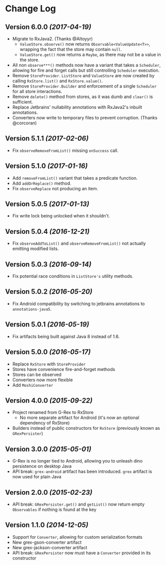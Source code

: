 Change Log
==========
Version 6.0.0 *(2017-04-19)*
----------------------------
* Migrate to RxJava2. (Thanks @Altoyyr)
  - `ValueStore.observe()` now returns `Observable<ValueUpdate<T>>`, wrapping the fact that the store may contain `null`.
  - `ValueStore.get()` now returns a `Maybe`, as there may not be a value in the store.
* All non `observe***()` methods now have a variant that takes a `Scheduler`, allowing for fire and forget calls but still controlling `Scheduler` execution.
* Remove `StoreProvider`. `ListStore` and `ValueStore` are now created by calling `RxStore.list()` and `RxStore.value()`.
* Remove `StoreProvider.Builder` and enforcement of a single `Scheduler` for all store interactions.
* Remove `delete()` method from stores, as it was dumb and `clear()` is sufficient.
* Replace Jetbrains' nullability annotations with RxJava2's inbuilt annotations.
* Converters now write to temporary files to prevent corruption. (Thanks @corcoran)

Version 5.1.1 *(2017-02-06)*
----------------------------
* Fix `observeRemoveFromList()` missing `onSuccess` call.

Version 5.1.0 *(2017-01-16)*
----------------------------
* Add `removeFromList()` variant that takes a predicate function.
* Add `addOrReplace()` method.
* Fix `observeReplace` not producing an item.

Version 5.0.5 *(2017-01-13)*
----------------------------
* Fix write lock being unlocked when it shouldn't.

Version 5.0.4 *(2016-12-21)*
----------------------------
* Fix `observeAddToList()` and `observeRemoveFromList()` not actually emitting modified lists.

Version 5.0.3 *(2016-09-14)*
----------------------------
* Fix potential race conditions in `ListStore's` utility methods.

Version 5.0.2 *(2016-05-20)*
----------------------------
* Fix Android compatibility by switching to jetbrains annotations to `annotations-java5`.

Version 5.0.1 *(2016-05-19)*
----------------------------
* Fix artifacts being built against Java 8 instead of 1.6.

Version 5.0.0 *(2016-05-17)*
----------------------------
* Replace `RxStore` with `StoreProvider`
* Stores have convenience fire-and-forget methods
* Stores can be observed
* Converters now more flexible
* Add `MoshiConverter`

Version 4.0.0 *(2015-09-22)*
----------------------------
* Project renamed from G-Rex to RxStore
  * No more separate artifact for Android (it's now an optional dependency of RxStore)
* Builders instead of public constructors for `RxStore` (previously known as `GRexPersister`)

Version 3.0.0 *(2015-05-01)*
----------------------------
* G-Rex is no longer tied to Android, allowing you to unleash dino persistence on desktop Java
* API break: `grex-android` artifact has been introduced. `grex` artifact is now used for plain Java

Version 2.0.0 *(2015-02-23)*
----------------------------
* API break: `GRexPersister.get()` and `getList()` now return empty `Observables` if nothing is found at the key

Version 1.1.0 *(2014-12-05)*
----------------------------
* Support for `Converter`, allowing for custom serialization formats
* New grex-gson-converter artifact
* New grex-jackson-converter artifact
* API break: `GRexPersister` now must have a `Converter` provided in its constructor
